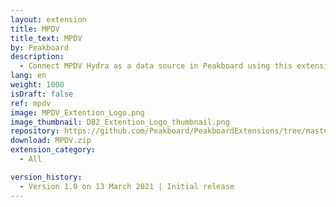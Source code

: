 ```yaml
---
layout: extension
title: MPDV
title_text: MPDV
by: Peakboard
description: 
  - Connect MPDV Hydra as a data source in Peakboard using this extension.
lang: en
weight: 1000
isDraft: false
ref: mpdv
image: MPDV_Extention_Logo.png
image_thumbnail: DB2_Extention_Logo_thumbnail.png
repository: https://github.com/Peakboard/PeakboardExtensions/tree/master/MPDV
download: MPDV.zip
extension_category:
  - All

version_history:
  - Version 1.0 on 13 March 2021 | Initial release
---
```

